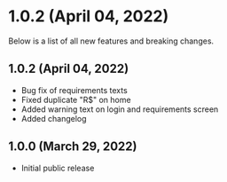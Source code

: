 # 1.0.2 (April 04, 2022)
Below is a list of all new features and breaking changes.


## 1.0.2 (April 04, 2022)

* Bug fix of requirements texts
* Fixed duplicate "R$" on home
* Added warning text on login and requirements screen
* Added changelog

## 1.0.0 (March 29, 2022)

* Initial public release
